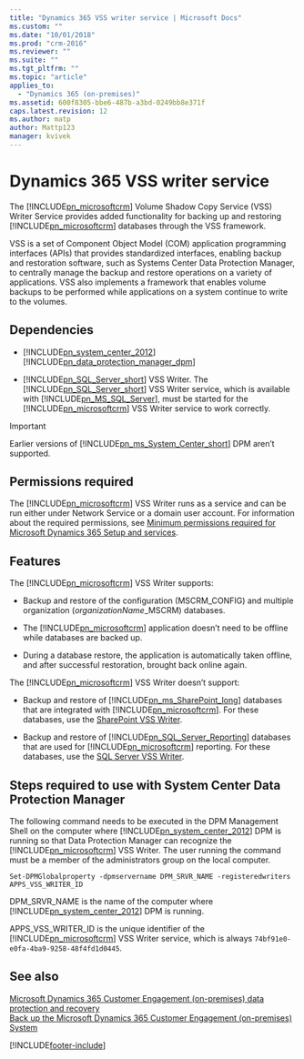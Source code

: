 ```yaml
---
title: "Dynamics 365 VSS writer service | Microsoft Docs"
ms.custom: ""
ms.date: "10/01/2018"
ms.prod: "crm-2016"
ms.reviewer: ""
ms.suite: ""
ms.tgt_pltfrm: ""
ms.topic: "article"
applies_to: 
  - "Dynamics 365 (on-premises)"
ms.assetid: 600f8305-bbe6-487b-a3bd-0249bb8e371f
caps.latest.revision: 12
ms.author: matp
author: Mattp123
manager: kvivek
---
```

# Dynamics 365 VSS writer service



The [!INCLUDE[pn_microsoftcrm](../includes/pn-microsoftcrm.md)] Volume Shadow Copy Service (VSS) Writer Service provides added functionality for backing up and restoring [!INCLUDE[pn_microsoftcrm](../includes/pn-microsoftcrm.md)] databases through the VSS framework.  
  
 VSS is a set of Component Object Model (COM) application programming interfaces (APIs) that provides standardized interfaces, enabling backup and restoration software, such as Systems Center Data Protection Manager, to centrally manage the backup and restore operations on a variety of applications. VSS also implements a framework that enables volume backups to be performed while applications on a system continue to write to the volumes.  
   
  
<a name="BKMK_dependencie"></a>   
## Dependencies  
  
-   [!INCLUDE[pn_system_center_2012](../includes/pn-system-center-2012.md)] [!INCLUDE[pn_data_protection_manager_dpm](../includes/pn-data-protection-manager-dpm.md)]  
  
-   [!INCLUDE[pn_SQL_Server_short](../includes/pn-sql-server-short.md)] VSS Writer. The [!INCLUDE[pn_SQL_Server_short](../includes/pn-sql-server-short.md)] VSS Writer service, which is available with [!INCLUDE[pn_MS_SQL_Server](../includes/pn-ms-sql-server.md)], must be started for the [!INCLUDE[pn_microsoftcrm](../includes/pn-microsoftcrm.md)] VSS Writer service to work correctly.  
  
> [!IMPORTANT]
>  Earlier versions of [!INCLUDE[pn_ms_System_Center_short](../includes/pn-ms-system-center-short.md)] DPM aren’t supported.  
  
<a name="BMMK_permissions"></a>   
## Permissions required  
 The [!INCLUDE[pn_microsoftcrm](../includes/pn-microsoftcrm.md)] VSS Writer runs as a service and can be run either under Network Service or a domain user account. For information about the required permissions, see [Minimum permissions required for Microsoft Dynamics 365 Setup and services](security-considerations-for-microsoft-dynamics-365.md#BKMK_MinimumPermissions).  
  
<a name="BKMK_Features"></a>   
## Features  
 The [!INCLUDE[pn_microsoftcrm](../includes/pn-microsoftcrm.md)] VSS Writer supports:  
  
-   Backup and restore of the configuration (MSCRM_CONFIG) and multiple organization (*organizationName*_MSCRM) databases.  
  
-   The [!INCLUDE[pn_microsoftcrm](../includes/pn-microsoftcrm.md)] application doesn’t need to be offline while databases are backed up.  
  
-   During a database restore, the application is automatically taken offline, and after successful restoration, brought back online again.  
  
 The [!INCLUDE[pn_microsoftcrm](../includes/pn-microsoftcrm.md)] VSS Writer doesn’t support:  
  
-   Backup and restore of [!INCLUDE[pn_ms_SharePoint_long](../includes/pn-ms-sharepoint-long.md)] databases that are integrated with [!INCLUDE[pn_microsoftcrm](../includes/pn-microsoftcrm.md)]. For these databases, use the [SharePoint VSS Writer](/SharePoint/administration/prepare-to-back-up-and-restore).  
  
-   Backup and restore of [!INCLUDE[pn_SQL_Server_Reporting](../includes/pn-sql-server-reporting.md)] databases that are used for [!INCLUDE[pn_microsoftcrm](../includes/pn-microsoftcrm.md)] reporting. For these databases, use the [SQL Server VSS Writer](/sql/database-engine/configure-windows/sql-writer-service).  
  
<a name="BKMK_Steps"></a>   
## Steps required to use with System Center Data Protection Manager  
 The following command needs to be executed in the DPM Management Shell on the computer where [!INCLUDE[pn_system_center_2012](../includes/pn-system-center-2012.md)] DPM is running so that Data Protection Manager can recognize the [!INCLUDE[pn_microsoftcrm](../includes/pn-microsoftcrm.md)] VSS Writer. The user running the command must be a member of the administrators group on the local computer.  
  
```  
Set-DPMGlobalproperty -dpmservername DPM_SRVR_NAME -registeredwriters APPS_VSS_WRITER_ID  
```  
  
 DPM_SRVR_NAME is the name of the computer where [!INCLUDE[pn_system_center_2012](../includes/pn-system-center-2012.md)] DPM is running.  
  
 APPS_VSS_WRITER_ID is the unique identifier of the [!INCLUDE[pn_microsoftcrm](../includes/pn-microsoftcrm.md)] VSS Writer service, which is always `74bf91e0-e0fa-4ba9-9258-48f4fd1d0445`.  
  
## See also  
 [Microsoft Dynamics 365 Customer Engagement (on-premises) data protection and recovery](microsoft-dynamics-365-data-protection-and-recovery.md)   </br>
 [Back up the Microsoft Dynamics 365 Customer Engagement (on-premises) System](back-up-the-microsoft-dynamics-365-system.md)



[!INCLUDE[footer-include](../../../includes/footer-banner.md)]